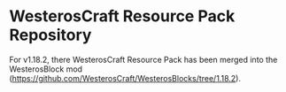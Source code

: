 # WesterosCraft Resource Pack Repository

For v1.18.2, there WesterosCraft Resource Pack has been merged into the WesterosBlock mod (https://github.com/WesterosCraft/WesterosBlocks/tree/1.18.2).

